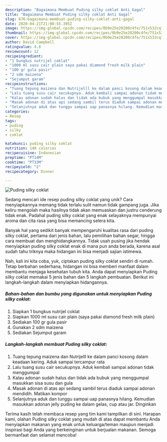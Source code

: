 ```yaml
---
description: "Bagaimana Membuat Puding silky coklat Anti Gagal"
title: "Bagaimana Membuat Puding silky coklat Anti Gagal"
slug: 676-bagaimana-membuat-puding-silky-coklat-anti-gagal
date: 2020-04-21T21:00:55.395Z
image: https://img-global.cpcdn.com/recipes/0b9e25e20200c4fe/751x532cq70/puding-silky-coklat-foto-resep-utama.jpg
thumbnail: https://img-global.cpcdn.com/recipes/0b9e25e20200c4fe/751x532cq70/puding-silky-coklat-foto-resep-utama.jpg
cover: https://img-global.cpcdn.com/recipes/0b9e25e20200c4fe/751x532cq70/puding-silky-coklat-foto-resep-utama.jpg
author: David Campbell
ratingvalue: 4.8
reviewcount: 12
recipeingredient:
- "1 bungkus nutrijel coklat"
- "1000 ml susu cair plain saya pakai diamond fresh milk plain"
- "100 gr gula pasir"
- "2 sdm maizena"
- "Sejumput garam"
recipeinstructions:
- "Tuang tepung maizena dan Nutrijelll ke dalam panci kosong dalam keadaan kering. Aduk sampai tercampur rata"
- "Lalu tuang susu cair secukupnya. Aduk kembali sampai adonan tidak menggumpal"
- "Kalau adonan sudah halus dan tidak ada bubuk yang menggumpal masukkan sisa susu dan gula"
- "Masak adonan di atas api sedang sambil terus diaduk sampai adonan mendidih. Matikan kompor"
- "Selanjutnya aduk dan tunggu sampai uap panasnya hilang. Kemudian masukkan adonan jelly puding ke dalam gelas, cup atau jar. Dinginkan"
categories:
- Resep
tags:
- puding
- silky
- coklat

katakunci: puding silky coklat 
nutrition: 148 calories
recipecuisine: Indonesian
preptime: "PT14M"
cooktime: "PT33M"
recipeyield: "2"
recipecategory: Dinner

---
```



![Puding silky coklat](https://img-global.cpcdn.com/recipes/0b9e25e20200c4fe/751x532cq70/puding-silky-coklat-foto-resep-utama.jpg)

Sedang mencari ide resep puding silky coklat yang unik? Cara menyiapkannya memang tidak terlalu sulit namun tidak gampang juga. Jika keliru mengolah maka hasilnya tidak akan memuaskan dan justru cenderung tidak enak. Padahal puding silky coklat yang enak selayaknya mempunyai aroma dan cita rasa yang bisa memancing selera kita.

Banyak hal yang sedikit banyak mempengaruhi kualitas rasa dari puding silky coklat, pertama dari jenis bahan, lalu pemilihan bahan segar, hingga cara membuat dan menghidangkannya. Tidak usah pusing jika hendak menyiapkan puding silky coklat enak di mana pun anda berada, karena asal sudah tahu triknya maka hidangan ini bisa menjadi sajian istimewa.




Nah, kali ini kita coba, yuk, ciptakan puding silky coklat sendiri di rumah. Tetap berbahan sederhana, hidangan ini bisa memberi manfaat dalam membantu menjaga kesehatan tubuh kita. Anda dapat menyiapkan Puding silky coklat memakai 5 jenis bahan dan 5 langkah pembuatan. Berikut ini langkah-langkah dalam menyiapkan hidangannya.

<!--inarticleads1-->

##### Bahan-bahan dan bumbu yang digunakan untuk menyiapkan Puding silky coklat:

1. Siapkan 1 bungkus nutrijel coklat
1. Siapkan 1000 ml susu cair plain (saya pakai diamond fresh milk plain)
1. Sediakan 100 gr gula pasir
1. Gunakan 2 sdm maizena
1. Sediakan Sejumput garam




<!--inarticleads2-->

##### Langkah-langkah membuat Puding silky coklat:

1. Tuang tepung maizena dan Nutrijelll ke dalam panci kosong dalam keadaan kering. Aduk sampai tercampur rata
1. Lalu tuang susu cair secukupnya. Aduk kembali sampai adonan tidak menggumpal
1. Kalau adonan sudah halus dan tidak ada bubuk yang menggumpal masukkan sisa susu dan gula
1. Masak adonan di atas api sedang sambil terus diaduk sampai adonan mendidih. Matikan kompor
1. Selanjutnya aduk dan tunggu sampai uap panasnya hilang. Kemudian masukkan adonan jelly puding ke dalam gelas, cup atau jar. Dinginkan




Terima kasih telah membaca resep yang tim kami tampilkan di sini. Harapan kami, olahan Puding silky coklat yang mudah di atas dapat membantu Anda menyiapkan makanan yang enak untuk keluarga/teman maupun menjadi inspirasi bagi Anda yang berkeinginan untuk berjualan makanan. Semoga bermanfaat dan selamat mencoba!
